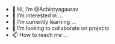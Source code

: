 - 👋 Hi, I’m @Achintyagaurav
- 👀 I’m interested in ...
- 🌱 I’m currently learning ...
- 💞️ I’m looking to collaborate on projects
- 📫 How to reach me ...

<!---
Achintyagaurav/Achintyagaurav is a ✨ special ✨ repository because its `README.md` (this file) appears on your GitHub profile.
You can click the Preview link to take a look at your changes.
--->
